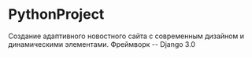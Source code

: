 # PythonProject
Создание адаптивного новостного сайта с современным дизайном и динамическими элементами. 
Фреймворк -- Django 3.0
